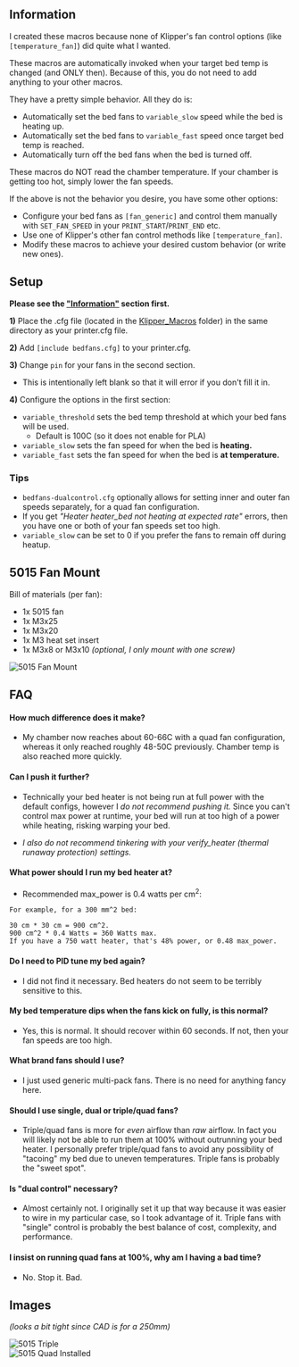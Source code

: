 
## Information
I created these macros because none of Klipper's fan control options (like `[temperature_fan]`) did quite what I wanted.

These macros are automatically invoked when your target bed temp is changed (and ONLY then). Because of this, you do not need to add anything to your other macros.

They have a pretty simple behavior. All they do is:
- Automatically set the bed fans to `variable_slow` speed while the bed is heating up.
- Automatically set the bed fans to `variable_fast` speed once target bed temp is reached.
- Automatically turn off the bed fans when the bed is turned off. 

These macros do NOT read the chamber temperature. If your chamber is getting too hot, simply lower the fan speeds.

If the above is not the behavior you desire, you have some other options: 
- Configure your bed fans as `[fan_generic]` and control them manually with `SET_FAN_SPEED` in your `PRINT_START`/`PRINT_END` etc.
- Use one of Klipper's other fan control methods like `[temperature_fan]`.
- Modify these macros to achieve your desired custom behavior (or write new ones).
## **Setup**

**Please see the ["Information"](#information) section first.**

**1)** Place the .cfg file (located in the [Klipper_Macros](./Klipper_Macros) folder) in the same directory as your printer.cfg file. 

**2)** Add `[include bedfans.cfg]` to your printer.cfg.

**3)** Change `pin` for your fans in the second section. 
- This is intentionally left blank so that it will error if you don't fill it in.

**4)** Configure the options in the first section:

- `variable_threshold` sets the bed temp threshold at which your bed fans will be used. 
    - Default is 100C (so it does not enable for PLA)
- `variable_slow` sets the fan speed for when the bed is **heating.** 
- `variable_fast` sets the fan speed for when the bed is **at temperature.**

### Tips
- `bedfans-dualcontrol.cfg` optionally allows for setting inner and outer fan speeds separately, for a quad fan configuration.
- If you get *"Heater heater_bed not heating at expected rate"* errors, then you have one or both of your fan speeds set too high.
- `variable_slow` can be set to 0 if you prefer the fans to remain off during heatup.
## **5015 Fan Mount**

Bill of materials (per fan):
- 1x 5015 fan
- 1x M3x25
- 1x M3x20
- 1x M3 heat set insert
- 1x M3x8 or M3x10 *(optional, I only mount with one screw)*

![5015 Fan Mount](./Images/5015_mount_isolated.png)  

## **FAQ**

#### How much difference does it make?
* My chamber now reaches about 60-66C with a quad fan configuration, whereas it only reached roughly 48-50C previously. Chamber temp is also reached more quickly.

#### Can I push it further?

* Technically your bed heater is not being run at full power with the default configs, however I *do not recommend pushing it.* Since you can't control max power at runtime, your bed will run at too high of a power while heating, risking warping your bed. 

* *I also do not recommend tinkering with your verify_heater (thermal runaway protection) settings.*

#### What power should I run my bed heater at?

* Recommended max_power is 0.4 watts per cm<sup>2</sup>:

```
For example, for a 300 mm^2 bed:

30 cm * 30 cm = 900 cm^2.
900 cm^2 * 0.4 Watts = 360 Watts max.
If you have a 750 watt heater, that's 48% power, or 0.48 max_power.
```




#### Do I need to PID tune my bed again?

* I did not find it necessary. Bed heaters do not seem to be terribly sensitive to this. 

#### My bed temperature dips when the fans kick on fully, is this normal?

* Yes, this is normal. It should recover within 60 seconds. If not, then your fan speeds are too high.

#### What brand fans should I use?

* I just used generic multi-pack fans. There is no need for anything fancy here.

#### Should I use single, dual or triple/quad fans?

* Triple/quad fans is more for *even* airflow than *raw* airflow. In fact you will likely not be able to run them at 100% without outrunning your bed heater. I personally prefer triple/quad fans to avoid any possibility of "tacoing" my bed due to uneven temperatures. Triple fans is probably the "sweet spot".

#### Is "dual control" necessary?

* Almost certainly not. I originally set it up that way because it was easier to wire in my particular case, so I took advantage of it. Triple fans with "single" control is probably the best balance of cost, complexity, and performance.

#### I insist on running quad fans at 100%, why am I having a bad time?

* No. Stop it. Bad.
## **Images**

*(looks a bit tight since CAD is for a 250mm)*

![5015 Triple](./Images/5015_triple.png)  
![5015 Quad Installed](./Images/5015_quad_installed.png)  